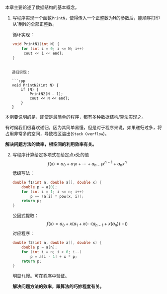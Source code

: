 本章主要论述了数据结构的基本概念。

1. 写程序实现一个函数`PrintN`，使得传入一个正整数为N的参数后，能顺序打印从1到N的全部正整数。

   循环实现：

   ```cpp
   void PrintN1(int N) {
       for (int i = 0; i <= N; i++)
        cout << i << endl;
   }
```
   
   递归实现：
   
   ```cpp
   void PrintN2(int N) {
       if (N) {
           PrintN2(N - 1);
           cout << N << endl;
       }
   }
   ```
   
   本例要说明的是，即使是最简单的程序，都有多种数据结构/算法实现之。
   
   有时候我们很喜欢递归，因为其简单易懂，但是对于程序来说，如果递归过多，将占用非常多的空间，导致栈区溢出(`Stack Overflow`)。
   
   **解决问题方法的效率，根空间的利用效率有关。**
   
2. 写程序计算给定多项式在给定点x处的值
   $$
   f(x) = a_{0} + a_{1}x + \cdots + a_{n-1}x^{n-1} + a_{n}x^{n}
   $$
   低级写法：

   ```cpp
   double f1(int n, double a[], double x) {
       double p = a[0];
       for (int i = 1; i <= n; i++)
           p += (a[i] * pow(x, i));
       return p;
   }
   ```

   公因式提取：
   $$
   f(x) = a_{0} + x(a_{1} + x(\cdots(a_{n-1} + x(a_{n}))\cdots))
   $$
   对应程序：

   ```cpp
   double f2(int n, double a[], double x) {
       double p = a[n];
       for (int i = n; i > 0; i--)
           p = a[i - 1] + x * p;
       return p;
   }
   ```

   明显`f1`慢。可在[程序](./02-Polynomial.cpp)中验证。

   **解决问题方法的效率，跟算法的巧妙程度有关。**